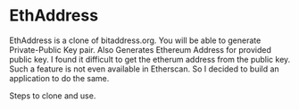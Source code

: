 # EthAddress
EthAddress is a clone of bitaddress.org.
You will be able to generate Private-Public Key pair.
Also Generates Ethereum Address for provided public key. I found it difficult to get the etherum address from the public key. Such a feature is not even available in 
Etherscan. So I decided to build an application to do the same.

Steps to clone and use.


